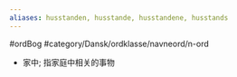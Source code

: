 ```yaml
---
aliases: husstanden, husstande, husstandene, husstands
---
```

#ordBog #category/Dansk/ordklasse/navneord/n-ord 

- 家中; 指家庭中相关的事物